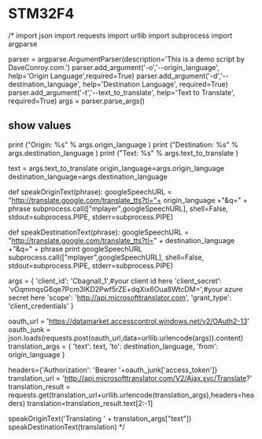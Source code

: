 # STM32F4

/*
import json
import requests
import urllib
import subprocess
import argparse

parser = argparse.ArgumentParser(description='This is a demo script by DaveConroy.com.')
parser.add_argument('-o','--origin_language', help='Origin Language',required=True)
parser.add_argument('-d','--destination_language', help='Destination Language', required=True)
parser.add_argument('-t','--text_to_translate', help='Text to Translate', required=True)
args = parser.parse_args()

## show values ##
print ("Origin: %s" % args.origin_language )
print ("Destination: %s" % args.destination_language )
print ("Text: %s" % args.text_to_translate )

text = args.text_to_translate
origin_language=args.origin_language
destination_language=args.destination_language


def speakOriginText(phrase):
    googleSpeechURL = "http://translate.google.com/translate_tts?tl="+ origin_language +"&q=" + phrase
    subprocess.call(["mplayer",googleSpeechURL], shell=False, stdout=subprocess.PIPE, stderr=subprocess.PIPE)

def speakDestinationText(phrase):
    googleSpeechURL = "http://translate.google.com/translate_tts?tl=" + destination_language +"&q=" + phrase
    print googleSpeechURL
    subprocess.call(["mplayer",googleSpeechURL], shell=False, stdout=subprocess.PIPE, stderr=subprocess.PIPE)

args = {
        'client_id': 'Cbagnall_1',#your client id here
        'client_secret': 'vOqmmqsG6qe7Pcm3lKD2Pwf5rZE+dqXix6Oua8WtcDM=',#your azure secret here
        'scope': 'http://api.microsofttranslator.com',
        'grant_type': 'client_credentials'
    }

oauth_url = 'https://datamarket.accesscontrol.windows.net/v2/OAuth2-13'
oauth_junk = json.loads(requests.post(oauth_url,data=urllib.urlencode(args)).content)
translation_args = {
        'text': text,
        'to': destination_language,
        'from': origin_language
        }

headers={'Authorization': 'Bearer '+oauth_junk['access_token']}
translation_url = 'http://api.microsofttranslator.com/V2/Ajax.svc/Translate?'
translation_result = requests.get(translation_url+urllib.urlencode(translation_args),headers=headers)
translation=translation_result.text[2:-1]

speakOriginText('Translating ' + translation_args["text"])
speakDestinationText(translation)
*/

